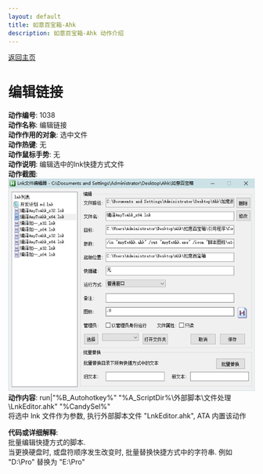 ```yaml
---
layout: default
title: 如意百宝箱-Ahk
description: 如意百宝箱-Ahk 动作介绍
---
```


[返回主页](../index.md)

# [](#header-2) 编辑链接

**动作编号**: 1038  
**动作名称**: 编辑链接  
**动作作用的对象**: 选中文件  
**动作热键**: 无  
**动作鼠标手势**: 无  
**动作说明**: 编辑选中的lnk快捷方式文件  
**动作截图**:  
  ![编辑链接](img1/1038.png)  
**动作内容**: run|"%B_Autohotkey%" "%A_ScriptDir%\外部脚本\文件处理\LnkEditor.ahk" "%CandySel%"  
将选中 lnk 文件作为参数, 执行外部脚本文件 "LnkEditor.ahk", ATA 内置该动作  

**代码或详细解释**:  
批量编辑快捷方式的脚本.  
当更换硬盘时, 或盘符顺序发生改变时, 批量替换快捷方式中的字符串. 例如 "D:\Pro" 替换为 "E:\Pro"  
